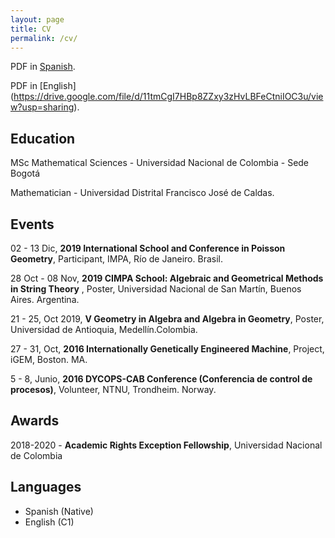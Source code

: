 ```yaml
---
layout: page
title: CV 
permalink: /cv/
---
```

PDF in [Spanish](https://drive.google.com/file/d/10lxIfWi3w2f4vkrpq0uMvIS50gDtsoTU/view?usp=sharing).

PDF in [English] (https://drive.google.com/file/d/11tmCgI7HBp8ZZxy3zHvLBFeCtniIOC3u/view?usp=sharing).
## Education
MSc Mathematical Sciences - Universidad Nacional de Colombia - Sede Bogotá

Mathematician - Universidad Distrital Francisco José de Caldas.

## Events 
02 - 13 Dic, **2019 International School and Conference in Poisson Geometry**, Participant, IMPA, Río de Janeiro. Brasil.

28 Oct - 08 Nov, **2019 CIMPA School: Algebraic and Geometrical Methods in String Theory** , Poster, Universidad Nacional de San Martín, Buenos Aires. Argentina.

21 - 25, Oct 2019, **V Geometry in Algebra and Algebra in Geometry**, Poster, Universidad de Antioquia, Medellín.Colombia.

27 - 31, Oct, **2016 Internationally Genetically Engineered Machine**, Project, iGEM, Boston. MA.

5 - 8, Junio, **2016 DYCOPS-CAB Conference (Conferencia de control de procesos)**, Volunteer, NTNU, Trondheim. Norway.

## Awards 

2018-2020 - **Academic Rights Exception Fellowship**, Universidad Nacional de Colombia

## Languages
- Spanish (Native)
- English (C1)


